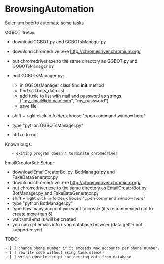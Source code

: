 # BrowsingAutomation
Selenium bots to automate some tasks

GGBOT:
  Setup:
  * download GGBOT.py and GGBOTsManager.py
  * download chromedriver.exe http://chromedriver.chromium.org/
  * put chromedriver.exe to the same directory as GGBOT.py and GGBOTsManager.py
  * edit GGBOTsManager.py:

      * in GGBOtsManager class find __init__ method
      * find self.bots_data list
      * add tuple to list with mail and password as strings ("my_email@domain.com", "my_password")
      * save file
  * shift + right click in folder, choose "open command window here"
  * type "python GGBOTsManager.py"
  * ctrl+c to exit
 
  Known bugs:
  
       - exiting program doesn't terminate chromedriver


EmailCreatorBot:
  Setup:
  * download EmailCreatorBot.py, BotManager.py and FakeDataGenerator.py 
  * download chromedriver.exe http://chromedriver.chromium.org/
  * put chromedriver.exe to the same directory as EmailCreatorBot.py, BotManager.py and FakeDataGenerator.py 
  * shift + right click in folder, choose "open command window here"
  * type "python BotManager.py"
  * type how many account you want to create (it's recommended not to create more than 5)
  * wait until emails will be created
  * you can get emails info using database browser (data getter not supported yet)
  
  TODO:
  
    - [ ] change phone number if it exceeds max accounts per phone number.
    - [ ] rewrite code without using time.sleep()
    - [ ] write console script for getting data from database
